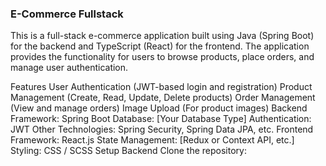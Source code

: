 ### E-Commerce Fullstack
This is a full-stack e-commerce application built using Java (Spring Boot) for the backend and TypeScript (React) for the frontend. The application provides the functionality for users to browse products, place orders, and manage user authentication.

Features
User Authentication (JWT-based login and registration)
Product Management (Create, Read, Update, Delete products)
Order Management (View and manage orders)
Image Upload (For product images)
Backend
Framework: Spring Boot
Database: [Your Database Type]
Authentication: JWT
Other Technologies: Spring Security, Spring Data JPA, etc.
Frontend
Framework: React.js
State Management: [Redux or Context API, etc.]
Styling: CSS / SCSS
Setup
Backend
Clone the repository:
